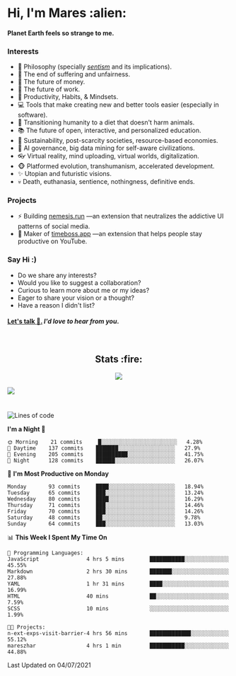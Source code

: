 <h1>Hi, I'm Mares :alien:</h1>

#### Planet Earth feels so strange to me.

### **Interests**

- 🌊 Philosophy (specially [_sentism_][sentismmedium] and its implications).
- 🎯 The end of suffering and unfairness.
- 💸 The future of money.
- 💼 The future of work.
- 🧠 Productivity, Habits, & Mindsets.
- 💻 Tools that make creating new and better tools easier (especially in software).
- 🥗 Transitioning humanity to a diet that doesn't harm animals.
- 📚 The future of open, interactive, and personalized education.
- 🌱 Sustainability, post-scarcity societies, resource-based economies.
- 🤖 AI governance, big data mining for self-aware civilizations.
- 👓 Virtual reality, mind uploading, virtual worlds, digitalization.
- 🐵 Platformed evolution, transhumanism, accelerated development.
- ✨ Utopian and futuristic visions.
- 💀 Death, euthanasia, sentience, nothingness, definitive ends.


### **Projects**

- ⚡ Building [nemesis.run](https://nemesis.run) —an extension that neutralizes the addictive UI patterns of social media.
- 💎 Maker of [timeboss.app](https://timeboss.app) —an extension that helps people stay productive on YouTube.


### **Say Hi :)**

- Do we share any interests?
- Would you like to suggest a collaboration?
- Curious to learn more about me or my ideas?
- Eager to share your vision or a thought?
- Have a reason I didn't list?

#### [Let's talk :wave:.](mailto:mareszhar@gmail.com) _I'd love to hear from you_.

[sentismmedium]: https://medium.com/@mareszhar/born-a-prisoner-a-reflection-about-life-its-struggles-and-a-plan-to-escape-d8566ce9b026

<br>

<h2 align="center">Stats :fire:</h2>

<div align="center">
  <img src="https://github-readme-streak-stats.herokuapp.com?user=mareszhar&theme=black-ice&hide_border=true&stroke=FFFFFF15&ring=DF8FFE&fire=DF8FFE&currStreakLabel=DF8FFE&background=1A232A&currStreakNum=86FFAB&dates=B1AAB3FF">
</div>

<br>

<img src="https://activity-graph.herokuapp.com/graph?username=mareszhar&theme=nord&bg_color=00000000&color=979797&line=DF8FFE&point=00000000&area=true&hide_border=true">

<br>

<h1></h1>

<!--START_SECTION:waka-->
![Lines of code](https://img.shields.io/badge/From%20Hello%20World%20I%27ve%20Written-105108%20lines%20of%20code-blue)

**I'm a Night 🦉** 

```text
🌞 Morning    21 commits     █░░░░░░░░░░░░░░░░░░░░░░░░   4.28% 
🌆 Daytime    137 commits    ███████░░░░░░░░░░░░░░░░░░   27.9% 
🌃 Evening    205 commits    ██████████░░░░░░░░░░░░░░░   41.75% 
🌙 Night      128 commits    ██████░░░░░░░░░░░░░░░░░░░   26.07%

```
📅 **I'm Most Productive on Monday** 

```text
Monday       93 commits     ████░░░░░░░░░░░░░░░░░░░░░   18.94% 
Tuesday      65 commits     ███░░░░░░░░░░░░░░░░░░░░░░   13.24% 
Wednesday    80 commits     ████░░░░░░░░░░░░░░░░░░░░░   16.29% 
Thursday     71 commits     ███░░░░░░░░░░░░░░░░░░░░░░   14.46% 
Friday       70 commits     ███░░░░░░░░░░░░░░░░░░░░░░   14.26% 
Saturday     48 commits     ██░░░░░░░░░░░░░░░░░░░░░░░   9.78% 
Sunday       64 commits     ███░░░░░░░░░░░░░░░░░░░░░░   13.03%

```


📊 **This Week I Spent My Time On** 

```text
💬 Programming Languages: 
JavaScript               4 hrs 5 mins        ███████████░░░░░░░░░░░░░░   45.55% 
Markdown                 2 hrs 30 mins       ███████░░░░░░░░░░░░░░░░░░   27.88% 
YAML                     1 hr 31 mins        ████░░░░░░░░░░░░░░░░░░░░░   16.99% 
HTML                     40 mins             ██░░░░░░░░░░░░░░░░░░░░░░░   7.59% 
SCSS                     10 mins             ░░░░░░░░░░░░░░░░░░░░░░░░░   1.99%

🐱‍💻 Projects: 
n-ext-exps-visit-barrier-4 hrs 56 mins       █████████████░░░░░░░░░░░░   55.12% 
mareszhar                4 hrs 1 min         ███████████░░░░░░░░░░░░░░   44.88%

```


 Last Updated on 04/07/2021
<!--END_SECTION:waka-->

